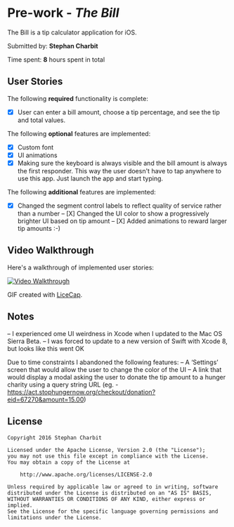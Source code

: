 # Pre-work - *The Bill*

The Bill is a tip calculator application for iOS.

Submitted by: **Stephan Charbit**

Time spent: **8** hours spent in total

## User Stories

The following **required** functionality is complete:
* [X] User can enter a bill amount, choose a tip percentage, and see the tip and total values.

The following **optional** features are implemented:
* [X] Custom font
* [X] UI animations
* [X] Making sure the keyboard is always visible and the bill amount is always the first responder. This way the user doesn't have to tap anywhere to use this app. Just launch the app and start typing.

The following **additional** features are implemented:

- [X] Changed the segment control labels to reflect quality of service rather than a number
– [X] Changed the UI color to show a progressively brighter UI based on tip amount
– [X] Added animations to reward larger tip amounts :-)

## Video Walkthrough 

Here's a walkthrough of implemented user stories:

<a href="/course_images/ios_for_designers/name%20of%20your%20file%20in%20the%20repo.gif" target="_blank"><img src='/course_images/ios_for_designers/name%20of%20your%20file%20in%20the%20repo.gif' title='Video Walkthrough' width='' alt='Video Walkthrough' /></a>

GIF created with [LiceCap](http://www.cockos.com/licecap/).

## Notes
– I experienced ome UI weirdness in Xcode when I updated to the Mac OS Sierra Beta.
– I was forced to update to a new version of Swift with Xcode 8, but looks like this went OK

Due to time constraints I abandoned the following features:
– A ‘Settings’ screen that would allow the user to change the color of the UI
– A link that would display a modal asking the user to donate the tip amount to a hunger charity using a query string URL (eg. - https://act.stophungernow.org/checkout/donation?eid=67270&amount=15.00)

## License

    Copyright 2016 Stephan Charbit

    Licensed under the Apache License, Version 2.0 (the "License");
    you may not use this file except in compliance with the License.
    You may obtain a copy of the License at

        http://www.apache.org/licenses/LICENSE-2.0

    Unless required by applicable law or agreed to in writing, software
    distributed under the License is distributed on an "AS IS" BASIS,
    WITHOUT WARRANTIES OR CONDITIONS OF ANY KIND, either express or implied.
    See the License for the specific language governing permissions and
    limitations under the License.
